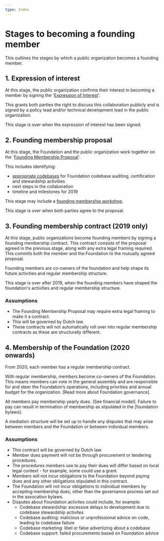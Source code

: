 ```yaml
---
type: Index
---
```


# Stages to becoming a founding member

This outlines the stages by which a public organization becomes a founding member.

## 1. Expression of interest

At this stage, the public organization confirms their interest in becoming a member by signing the '[Expression of Interest](expression-of-interest.md)'. 

This grants both parties the right to discuss this collaboration publicly and is signed by a policy lead and/or technical development lead in the public organization.

This stage is over when the expression of interest has been signed.

## 2. Founding membership proposal

At this stage, the Foundation and the public organization work together on the '[Founding Membership Proposal](founding-membership-proposal.md)'.

This includes identifying:

* [appropriate codebases](identify-potential-codebase.md) for Foundation codebase auditing, certification and stewardship activities
* next steps in the collaboration
* timeline and milestones for 2019

This stage may include a [founding membership workshop](founding-membership-workshop.md).

This stage is over when both parties agree to the proposal.

## 3. Founding membership contract (2019 only)

At this stage, public organizations become founding members by signing a founding membership contract. This contract consists of the proposal agreed in the previous stage, along with any extra legal framing required. This commits both the member and the Foundation to the mutually agreed proposal.

Founding members are co-owners of the foundation and help shape its future activities and regular membership structure. 

This stage is over after 2019, when the founding members have shaped the foundation's activities and regular membership structure.

### Assumptions

* The Founding Membership Proposal may require extra legal framing to make it a contract.
* This will be governed by Dutch law.
* These contracts will not automatically roll over into regular membership contracts as these are structurally different.

## 4. Membership of the Foundation (2020 onwards)

From 2020, each member has a regular membership contract.

With regular membership, members become co-owners of the Foundation. This means members can vote in the general assembly and are responsible for and steer the Foundation’s operations, including priorities and annual budget for the organization. [Read more about Foundation governance].

All members pay membership yearly dues. [See financial model]. Failure to pay can result in termination of membership as stipulated in the [foundation bylaws]. 

A mediation structure will be set up to handle any disputes that may arise between members and the Foundation or between individual members.

### Assumptions
* This contract will be governed by Dutch law.
* Member dues payment will not be through procurement or tendering procedures.
* The procedures members use to pay their dues will differ based on local legal context -  for example, some could use a grant.
* Members will not incur obligations to the Foundation beyond paying dues and any other obligations stipulated in this contract.
* The Foundation will not incur obligations to individual members by accepting membership dues, other than the governance process set out in the assocation bylaws.
* Disputes about Foundation activites could include, for example:
    * Codebase stewardship: excessive delays to development due to codebase stewardship activites
    * Codebase auditing: malicious or unprofessional advice on code, leading to codebase failure
    * Codebase marketing: libel or false advertizing about a codebase
    * Codebase support: failed procurements based on Foundation advice
